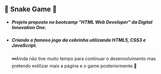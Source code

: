 ## :red_circle: Snake Game :snake:

- ##### Projeto proposto no bootcamp "HTML Web Developer" da Digital Innovation One.

- ##### Criando o famoso jogo da cobrinha utilizando HTML5, CSS3 e JavaScript.

  :next_track_button:Ainda não tive muito tempo para continuar o desenvolvimento mas pretendo estilizar mais a página e o game posteriormente.:large_blue_circle:



